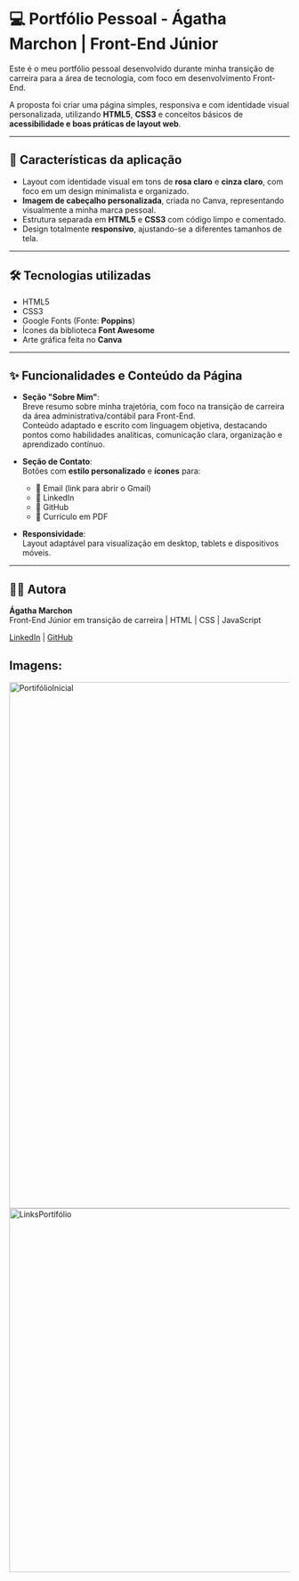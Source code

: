 # 💻 Portfólio Pessoal - Ágatha Marchon | Front-End Júnior

Este é o meu portfólio pessoal desenvolvido durante minha transição de carreira para a área de tecnologia, com foco em desenvolvimento Front-End.

A proposta foi criar uma página simples, responsiva e com identidade visual personalizada, utilizando **HTML5**, **CSS3** e conceitos básicos de **acessibilidade e boas práticas de layout web**.

---

## 🎨 Características da aplicação

- Layout com identidade visual em tons de **rosa claro** e **cinza claro**, com foco em um design minimalista e organizado.
- **Imagem de cabeçalho personalizada**, criada no Canva, representando visualmente a minha marca pessoal.
- Estrutura separada em **HTML5** e **CSS3** com código limpo e comentado.
- Design totalmente **responsivo**, ajustando-se a diferentes tamanhos de tela.

---

## 🛠️ Tecnologias utilizadas

- HTML5
- CSS3
- Google Fonts (Fonte: **Poppins**)
- Ícones da biblioteca **Font Awesome**
- Arte gráfica feita no **Canva**

---

## ✨ Funcionalidades e Conteúdo da Página

- **Seção "Sobre Mim"**:  
Breve resumo sobre minha trajetória, com foco na transição de carreira da área administrativa/contábil para Front-End.  
Conteúdo adaptado e escrito com linguagem objetiva, destacando pontos como habilidades analíticas, comunicação clara, organização e aprendizado contínuo.

- **Seção de Contato**:  
Botões com **estilo personalizado** e **ícones** para:
  - 📧 Email (link para abrir o Gmail)
  - 💼 LinkedIn
  - 🐙 GitHub
  - 📄 Currículo em PDF

- **Responsividade**:  
Layout adaptável para visualização em desktop, tablets e dispositivos móveis.

---

## 👩‍💻 Autora

**Ágatha Marchon**  
Front-End Júnior em transição de carreira | HTML | CSS | JavaScript  

[LinkedIn](https://www.linkedin.com/in/ágatha-marchon) | [GitHub](https://github.com/c0deby4ag4th4)


## Imagens:
<img width="946" alt="PortifólioInicial" src="https://github.com/user-attachments/assets/21e082ea-0cfd-4cb8-b6c5-bf64deaf47d1" />
<img width="654" alt="LinksPortifólio" src="https://github.com/user-attachments/assets/b68d5231-f0e4-4cc5-bc49-082cb81938a2" />
